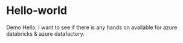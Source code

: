 # Hello-world
Demo
Hello, I want to see if there is any hands on available for azure databricks & azure datafactory.
